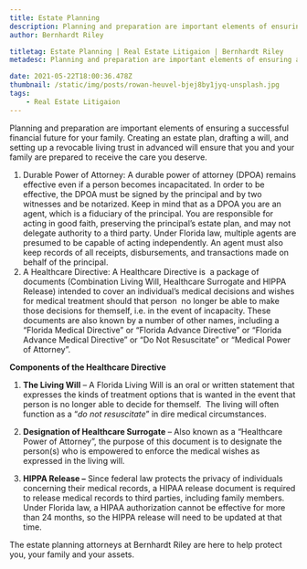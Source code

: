 ```yaml
---
title: Estate Planning
description: Planning and preparation are important elements of ensuring a successful financial future for your family.
author: Bernhardt Riley

titletag: Estate Planning | Real Estate Litigaion | Bernhardt Riley
metadesc: Planning and preparation are important elements of ensuring a successful financial future for your family.

date: 2021-05-22T18:00:36.478Z
thumbnail: /static/img/posts/rowan-heuvel-bjej8by1jyq-unsplash.jpg
tags:
    - Real Estate Litigaion
---
```


Planning and preparation are important elements of ensuring a successful financial future for your family. Creating an estate plan, drafting a will, and setting up a revocable living trust in advanced
will ensure that you and your family are prepared to receive the care you deserve.

1. Durable Power of Attorney: A durable power of attorney (DPOA) remains effective even if a person becomes incapacitated. In order to be effective, the DPOA must be signed by the principal and by two
   witnesses and be notarized. Keep in mind that as a DPOA you are an agent, which is a fiduciary of the principal. You are responsible for acting in good faith, preserving the principal’s estate
   plan, and may not delegate authority to a third party. Under Florida law, multiple agents are presumed to be capable of acting independently. An agent must also keep records of all receipts,
   disbursements, and transactions made on behalf of the principal.
2. A Healthcare Directive: A Healthcare Directive is  a package of documents (Combination Living Will, Healthcare Surrogate and HIPPA Release) intended to cover an individual’s medical decisions and
   wishes for medical treatment should that person  no longer be able to make those decisions for themself, i.e. in the event of incapacity. These documents are also known by a number of other names,
   including a “Florida Medical Directive” or “Florida Advance Directive” or “Florida Advance Medical Directive” or “Do Not Resuscitate” or “Medical Power of Attorney”.


**Components of the Healthcare Directive**

1. **The Living Will** – A Florida Living Will is an oral or written statement that expresses the kinds of treatment options that is wanted in the event that person is no longer able to decide for
   themself.  The living will often function as a “_do not resuscitate_” in dire medical circumstances.

2. **Designation of Healthcare Surrogate** – Also known as a “Healthcare Power of Attorney”, the purpose of this document is to designate the person(s) who is empowered to enforce the medical wishes
   as expressed in the living will.
3. **HIPPA Release –** Since federal law protects the privacy of individuals concerning their medical records, a HIPAA release document is required to release medical records to third parties,
   including family members. Under Florida law, a HIPAA authorization cannot be effective for more than 24 months, so the HIPPA release will need to be updated at that time.

The estate planning attorneys at Bernhardt Riley are here to help protect you, your family and your assets.
